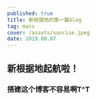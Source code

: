 ```yaml
---
published: true
title: 新根据地的第一篇blog
tag: mass
cover: /assets/sunrise.jpeg
date: 2019.08.07
---
```

## 新根据地起航啦！
### 搭建这个博客不容易啊T^T
